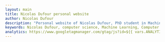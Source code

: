 ```yaml
---
layout: main
title: Nicolas Dufour personal website
author: Nicolas Dufour
description: "Personal website of Nicolas Dufour, PhD student in Machine Learning."
keywords: Nicolas Dufour, computer science, Machine Learning, Computer Vison, diffusion, generative models, PhD student, personal website
analytics: https://www.googletagmanager.com/gtag/js?id=${{ vars.ANALYTICS_TAG }}
---
```

